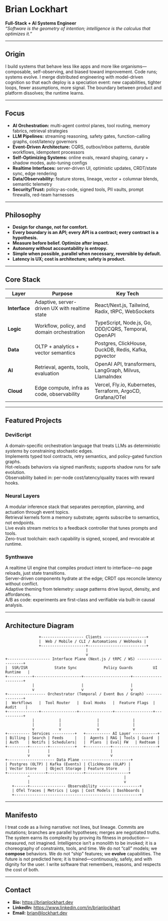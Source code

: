 # Brian Lockhart  
**Full-Stack + AI Systems Engineer**  
*“Software is the geometry of intention; intelligence is the calculus that optimizes it.”*

---

## Origin
I build systems that behave less like apps and more like organisms—composable, self-observing, and biased toward improvement. Code runs; systems evolve. I merge distributed engineering with model-driven cognition so that each deploy is a speciation event: new capabilities, tighter loops, fewer assumptions, more signal. The boundary between product and platform dissolves; the runtime learns.

---

## Focus
- **AI Orchestration:** multi-agent control planes, tool routing, memory fabrics, retrieval strategies  
- **LLM Pipelines:** streaming reasoning, safety gates, function-calling graphs, cost/latency governors  
- **Event-Driven Architecture:** CQRS, outbox/inbox patterns, durable workflows, idempotent processors  
- **Self-Optimizing Systems:** online evals, reward shaping, canary + shadow modes, auto-tuning configs  
- **Realtime Interfaces:** server-driven UI, optimistic updates, CRDT/state sync, edge rendering  
- **Data/Observability:** feature stores, lineage, vector + columnar blends, semantic telemetry  
- **Security/Trust:** policy-as-code, signed tools, PII vaults, prompt firewalls, red-team harnesses

---

## Philosophy
- **Design for change, not for comfort.**  
- **Every boundary is an API; every API is a contract; every contract is a hypothesis.**  
- **Measure before belief. Optimize after impact.**  
- **Autonomy without accountability is entropy.**  
- **Simple when possible, parallel when necessary, reversible by default.**  
- **Latency is UX; cost is architecture; safety is product.**

---

## Core Stack

| **Layer**   | **Purpose**                                   | **Key Tech** |
|------------|-----------------------------------------------|--------------|
| **Interface** | Adaptive, server-driven UX with realtime state | React/Next.js, Tailwind, Radix, tRPC, WebSockets |
| **Logic**     | Workflow, policy, and domain orchestration     | TypeScript, Node.js, Go, DDD/CQRS, Temporal, OpenAPI |
| **Data**      | OLTP + analytics + vector semantics            | Postgres, ClickHouse, DuckDB, Redis, Kafka, pgvector |
| **AI**        | Retrieval, agents, tools, evaluation           | OpenAI API, transformers, LangGraph, Milvus, LlamaIndex |
| **Cloud**     | Edge compute, infra as code, observability     | Vercel, Fly.io, Kubernetes, Terraform, ArgoCD, Grafana/OTel |

---

## Featured Projects

### DeviScript
A domain-specific orchestration language that treats LLMs as deterministic *systems* by constraining stochastic edges.  
Implements typed tool contracts, retry semantics, and policy-gated function graphs.  
Hot-reloads behaviors via signed manifests; supports shadow runs for safe evolution.  
Observability baked in: per-node cost/latency/quality traces with reward hooks.

### Neural Layers
A modular inference stack that separates perception, planning, and actuation through event topics.  
Retrieval kernels form a memory substrate; agents subscribe to semantics, not endpoints.  
Live evals stream metrics to a feedback controller that tunes prompts and tools.  
Zero-trust toolchain: each capability is signed, scoped, and revocable at runtime.

### Synthwave
A realtime UI engine that compiles product intent to interface—no page reloads, just state transitions.  
Server-driven components hydrate at the edge; CRDT ops reconcile latency without conflict.  
Adaptive theming from telemetry: usage patterns drive layout, density, and affordances.  
A/B as code: experiments are first-class and verifiable via built-in causal analysis.

---

## Architecture Diagram
```
               +------------------- Clients -------------------+
               |  Web / Mobile / CLI / Automations / Webhooks |
               +--------------------+--------------------------+
                                    |
                                    v
+------------------- Interface Plane (Next.js / tRPC / WS) -------------------+
|  SSR/ISR            State Sync            Policy Guards         UI Runtime   |
+-----------+---------------------+---------------------+---------------------+
            |                     |                     |
            v                     v                     v
+----------------- Orchestrator (Temporal / Event Bus / Graph) ---------------+
|  Workflows   |  Tool Router   |  Eval Hooks   |  Feature Flags  |  Audit    |
+--------------+----------------+---------------+-----------------+-----------+
            |           |                |               |
            |           |                |               |
            v           v                v               v
+---------- Services ----------+   +----------- AI Layer -----------+
| Billing | Search | Feeds     |   |  Agents | RAG | Tools | Guard  |
| Auth    | Notifs | Schedulers|   |  Plans  | Eval| FW   | Redteam |
+---------+--------+-----------+   +-----------+--------------------+
          |        |                           |
          v        v                           v
+--------------------- Data Plane ----------------------+
| Postgres (OLTP) | Kafka (Events) | ClickHouse (OLAP) |
| Vector Store    | Object Storage | Feature Store     |
+-----------------+----------------+-------------------+
          ^                                          |
          |                                          v
   +------+---------------- Observability ------------------+
   | OTel Traces | Metrics | Logs | Cost Models | Dashboards |
   +--------------------------------------------------------+
```

---

## Manifesto
I treat code as a living narrative: not lines, but lineage. Commits are mutations; branches are parallel hypotheses; merges are negotiated truths. The system earns its complexity by proving its fitness in production—measured, not imagined. Intelligence isn’t a monolith to be invoked; it is a choreography of constraints, tools, and time. We do not “call” models; we **compose** behaviors. We do not “ship” features; we **evolve** capabilities. The future is not predicted here; it is trained—continuously, safely, and with dignity for the user. I write software that remembers, reasons, and respects the cost of both.

---

## Contact
- **Bio:** https://brianlockhart.dev  
- **LinkedIn:** https://www.linkedin.com/in/brianlockhart  
- **Email:** brian@lockhart.dev
